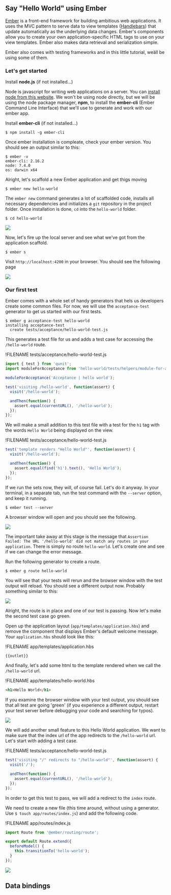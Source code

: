 ## Say "Hello World" using Ember

[Ember](https://emberjs.com/) is a front-end framework for building ambitious web applications. It uses the MVC pattern to serve data to view templates ([Handlebars](http://handlebarsjs.com/)) that update automatically as the underlying data changes. Ember's components allow you to create your own application-specific HTML tags to use on your view templates. Ember also makes data retrieval and serialization simple.

Ember also comes with testing frameworks and in this little tutorial, weäll be using some of them.

### Let's get started 

Install **node.js** (if not installed...)

Node is javascript for writing web applications on a server. You can [install node from this website](https://nodejs.org/en/). We won't be using node directly, but we will be using the node package manager, **npm**, to install the **ember-cli** (Ember Command Line Interface) that we'll use to generate and work with our ember app.

Install **ember-cli** (if not installed...)
```
$ npm install -g ember-cli
```
Once ember installation is compleate, check your ember version. You should see an output similar to this:

```
$ ember -v
ember-cli: 2.16.2
node: 7.4.0
os: darwin x64
```

Alright, let's scaffold a new Ember application and get thigs moving
```
$ ember new hello-world
```

The `ember new` command generates a lot of scaffolded code, installs all necessary dependencies and initializes a `git` repository in the project folder. Once installation is done, `cd` into the `hello-world` folder.
```
$ cd hello-world
```

![](/assets/ember-1.png)

Now, let's fire up the local server and see what we've got from the application scaffold.

``` 
$ ember s
```

Visit `http://localhost:4200` in your browser. You should see the following page

![](/assets/ember-2-scaffold-welcome.png)

### Our first test
Ember comes with a whole set of handy generators that hels us developers create some common files. For now, we will use the `acceptance-test` generator to get us started with our first tests. 

```
$ ember g acceptance-test hello-world
installing acceptance-test
  create tests/acceptance/hello-world-test.js
```
This generates a test file for us and adds a test case for accessing the `/hello-world` route. 

!FILENAME tests/acceptance/hello-world-test.js
```javascript
import { test } from 'qunit';
import moduleForAcceptance from 'hello-world/tests/helpers/module-for-acceptance';

moduleForAcceptance('Acceptance | hello world');

test('visiting /hello-world', function(assert) {
  visit('/hello-world');

  andThen(function() {
    assert.equal(currentURL(), '/hello-world');
  });
});
```

We will make a small addition to this test file with a test for the `h1` tag with the words `Hello World` being displayed on the view.

!FILENAME tests/acceptance/hello-world-test.js
```javascript
test('template renders "Hello World"', function(assert) {
  visit('/hello-world');

  andThen(function() {
    assert.equal(find('h1').text(), 'Hello World');
  });
});

``` 

If we run the sets now, they will, of course fail. Let's do it anyway. In your terminal, in a separate tab, run the test command with the `--server` option, and keep it running.

```
$ ember test --server
``` 

A browser window will open and you should see the following.

![](/assets/ember-3-failing-tests.png)

The important take away at this stage is the message that `Assertion Failed: The URL '/hello-world' did not match any routes in your application`. There is simply no route `hello-world`. Let's create one and see if we can change the error message. 

Run the following generator to create a route.

```
$ ember g route hello-world
```

You will see that your tests will rerun and the browser window with the test output will reload. You should see a different output now. Probably something similar to this:

![](/assets/ember-4-changed-error-message.png)

Alright, the route is in place and one of our test is passing. Now let's make the second test case go green. 

Open up the application layout (`app/templates/application.hbs`) and remove the component that displays Ember's default welcome message. Your `application.hbs` should look like this: 

!FILENAME app/templates/application.hbs
```javascript
{{outlet}}
```

And finally, let's add some html to the template rendered when we call the `/hello-world` url. 

!FILENAME app/templates/hello-world.hbs
```html
<h1>Hello World</h1>
```
If you examine the browser window with your test output, you should see that all test are going 'green' (if you experience a different output, restart your test server before debugging your code and searching for typos). 

![](/assets/ember-5-tests-passing.png)

We will add another small feature to this Hello World application. We want to make sure that the index url of the app redirects to the `/hello-world` url. Let's start with adding a test case.

!FILENAME tests/acceptance/hello-world-test.js
```javascript
test('visiting "/" redirects to "/hello-world"', function(assert) {
  visit('/');

  andThen(function() {
    assert.equal(currentURL(), '/hello-world');
  });
});
```

In order to get this test to pass, we will add a redirect to the `index`  route. 

We need to create a new file (this time around, without using a generator. Use `$ touch app/routes/index.js`) and add the following code. 

!FILENAME app/routes/index.js
```javascript
import Route from '@ember/routing/route';

export default Route.extend({
  beforeModel() {
    this.transitionTo('hello-world'); 
  }
});
```

![](/assets/ember-6-hello-world.gif)

## Data bindings













